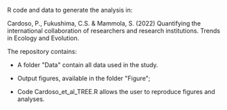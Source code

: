 R code and data to generate the analysis in:

Cardoso, P., Fukushima, C.S. & Mammola, S. (2022) Quantifying the international collaboration of researchers and research institutions. Trends in Ecology and Evolution.

The repository contains:

- A folder "Data" contain all data used in the study.

- Output figures, available in the folder "Figure";

- Code Cardoso_et_al_TREE.R allows the user to reproduce figures and analyses.